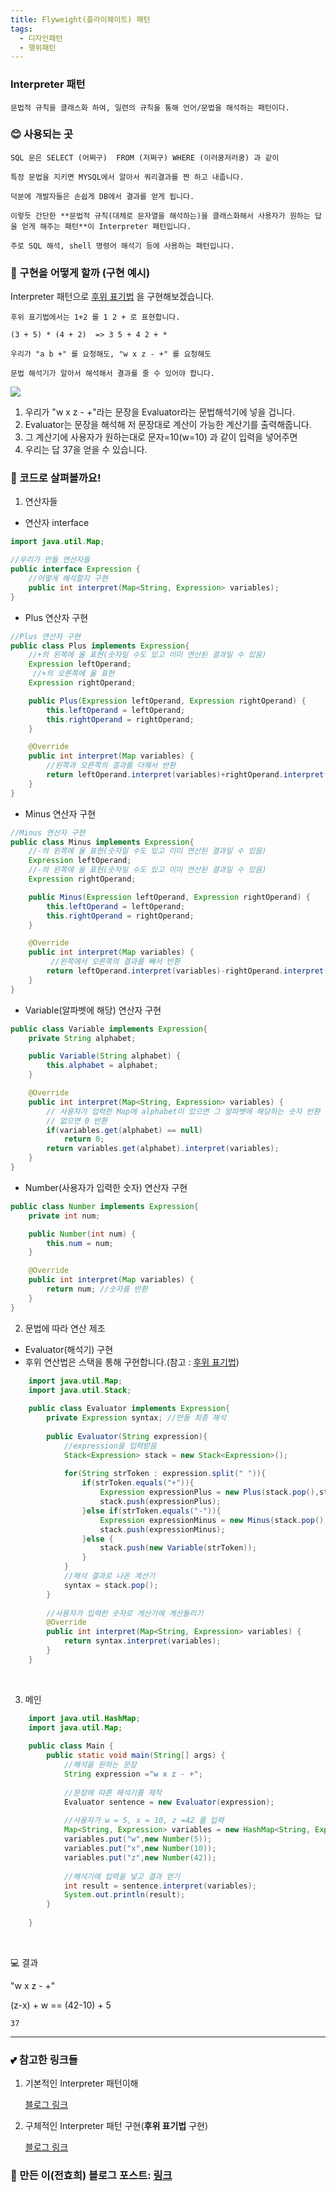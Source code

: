 ```yaml
---
title: Flyweight(플라이웨이트) 패턴
tags:
  - 디자인패턴
  - 행위패턴
---
```


### Interpreter 패턴

	문법적 규칙을 클래스화 하여, 일련의 규칙을 통해 언어/문법을 해석하는 패턴이다.

<!--more-->


### 	😊 사용되는 곳

	SQL 문은 SELECT (어쩌구)  FROM (저쩌구) WHERE (이러쿵저러쿵) 과 같이
	
	특정 문법을 지키면 MYSQL에서 알아서 쿼리결과를 짠 하고 내줍니다.
	
	덕분에 개발자들은 손쉽게 DB에서 결과를 얻게 됩니다. 
	
	이렇듯 간단한 **문법적 규칙(대체로 문자열을 해석하는)을 클래스화해서 사용자가 원하는 답을 얻게 해주는 패턴**이 Interpreter 패턴입니다.
	
	주로 SQL 해석, shell 명령어 해석기 등에 사용하는 패턴입니다.




### 	🤔 구현을 어떻게 할까 (구현 예시)

Interpreter 패턴으로 [후위 표기법](https://ko.wikipedia.org/wiki/%EC%97%AD%ED%8F%B4%EB%9E%80%EB%93%9C_%ED%91%9C%EA%B8%B0%EB%B2%95) 을 구현해보겠습니다.

```
후위 표기법에서는 1+2 를 1 2 + 로 표현합니다.

(3 + 5) * (4 + 2)  => 3 5 + 4 2 + *

우리가 "a b +" 를 요청해도, "w x z - +" 를 요청해도 

문법 해석기가 알아서 해석해서 결과를 줄 수 있어야 합니다.
```

![](https://images.velog.io/images/hoit_98/post/d00ed04e-25ef-4640-b55d-6724f88ac4c7/image.png)

1. 우리가 "w x z - +"라는 문장을 Evaluator라는 문법해석기에 넣을 겁니다.
2. Evaluator는 문장을 해석해 저 문장대로 계산이 가능한 계산기를 출력해줍니다.
3. 그 계산기에 사용자가 원하는대로 문자=10(w=10) 과 같이 입력을 넣어주면
4. 우리는 답 37을 얻을 수 있습니다.


### 📜 코드로 살펴볼까요! 

 1. 연산자들

 - 연산자 interface 

```java
import java.util.Map;

//우리가 만들 연산자들
public interface Expression {
    //어떻게 해석할지 구현
    public int interpret(Map<String, Expression> variables);
}
```
 - Plus 연산자 구현
```java
//Plus 연산자 구현
public class Plus implements Expression{
    //+의 왼쪽에 올 표현(숫자일 수도 있고 이미 연산된 결과일 수 있음)
    Expression leftOperand;
     //+의 오른쪽에 올 표현
    Expression rightOperand;

    public Plus(Expression leftOperand, Expression rightOperand) {
        this.leftOperand = leftOperand;
        this.rightOperand = rightOperand;
    }

    @Override
    public int interpret(Map variables) {
        //왼쪽과 오른쪽의 결과를 더해서 반환
        return leftOperand.interpret(variables)+rightOperand.interpret(variables);
    }
}
```
- Minus 연산자 구현
```java
//Minus 연산자 구현
public class Minus implements Expression{
    //-의 왼쪽에 올 표현(숫자일 수도 있고 이미 연산된 결과일 수 있음)
    Expression leftOperand;
    //-의 왼쪽에 올 표현(숫자일 수도 있고 이미 연산된 결과일 수 있음)
    Expression rightOperand;

    public Minus(Expression leftOperand, Expression rightOperand) {
        this.leftOperand = leftOperand;
        this.rightOperand = rightOperand;
    }

    @Override
    public int interpret(Map variables) {
         //왼쪽에서 오른쪽의 결과를 빼서 반환
        return leftOperand.interpret(variables)-rightOperand.interpret(variables);
    }
}
```
- Variable(알파벳에 해당) 연산자 구현
```java
public class Variable implements Expression{
    private String alphabet;

    public Variable(String alphabet) {
        this.alphabet = alphabet;
    }

    @Override
    public int interpret(Map<String, Expression> variables) {
        // 사용자가 입력한 Map에 alphabet이 있으면 그 알파벳에 해당하는 숫자 반환
        // 없으면 0 반환 
        if(variables.get(alphabet) == null)
            return 0;
        return variables.get(alphabet).interpret(variables);
    }
}
```

- Number(사용자가 입력한 숫자) 연산자 구현
```java
public class Number implements Expression{
    private int num;

    public Number(int num) {
        this.num = num;
    }

    @Override
    public int interpret(Map variables) {
        return num; //숫자를 반환
    }
}
```
 2. 문법에 따라 연산 제조
 - Evaluator(해석기) 구현
 - 후위 연산법은 스택을 통해 구현합니다.(참고 : [후위 표기법](https://ko.wikipedia.org/wiki/%EC%97%AD%ED%8F%B4%EB%9E%80%EB%93%9C_%ED%91%9C%EA%B8%B0%EB%B2%95))

```java
    import java.util.Map;
    import java.util.Stack;
    
    public class Evaluator implements Expression{
        private Expression syntax; //만들 최종 해석
        
        public Evaluator(String expression){
            //expression을 입력받음
            Stack<Expression> stack = new Stack<Expression>();
    
            for(String strToken : expression.split(" ")){
                if(strToken.equals("+")){
                    Expression expressionPlus = new Plus(stack.pop(),stack.pop());
                    stack.push(expressionPlus);
                }else if(strToken.equals("-")){
                    Expression expressionMinus = new Minus(stack.pop(),stack.pop());
                    stack.push(expressionMinus);
                }else {
                    stack.push(new Variable(strToken));
                }
            }
            //해석 결과로 나온 계산기 
            syntax = stack.pop();
        }
    
        //사용자가 입력한 숫자로 계산기에 계산돌리기
        @Override
        public int interpret(Map<String, Expression> variables) {
            return syntax.interpret(variables);
        }
    }
```

​    

 3. 메인

```java
    import java.util.HashMap;
    import java.util.Map;
    
    public class Main {
        public static void main(String[] args) {
            //해석을 원하는 문장
            String expression ="w x z - +";
            
            //문장에 따른 해석기를 제작
            Evaluator sentence = new Evaluator(expression);
    
            //사용자가 w = 5, x = 10, z =42 를 입력
            Map<String, Expression> variables = new HashMap<String, Expression> ();
            variables.put("w",new Number(5));
            variables.put("x",new Number(10));
            variables.put("z",new Number(42));
    
            //해석기에 입력을 넣고 결과 얻기
            int result = sentence.interpret(variables);
            System.out.println(result);
        }
    
    }
```

​    

💻 결과

 "w x z - +" 

(z-x) + w == (42-10) + 5

```
37
```





------

### 💕 참고한 링크들

1. 기본적인 Interpreter 패턴이해

   [블로그 링크](https://beomseok95.tistory.com/288)

2. 구체적인 Interpreter 패턴 구현(**후위 표기법** 구현)

   [블로그 링크](https://hamait.tistory.com/199)

### 🥰 만든 이(전효희) 블로그 포스트: [링크](https://velog.io/@hoit_98/%EB%94%94%EC%9E%90%EC%9D%B8-%ED%8C%A8%ED%84%B4-Interpreter-%ED%8C%A8%ED%84%B4)
